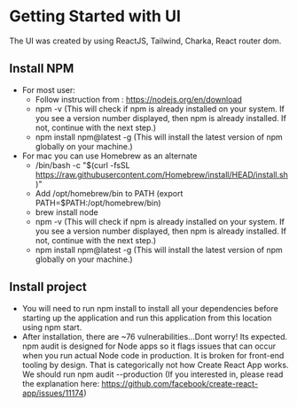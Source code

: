 # Getting Started with UI

The UI was created by using ReactJS, Tailwind, Charka, React router dom.

## Install NPM

- For most user:
    - Follow instruction from : https://nodejs.org/en/download
    - npm -v (This will check if npm is already installed on your system. If you see a version number displayed, then
      npm is already installed. If not, continue with the next step.)
    - npm install npm@latest -g (This will install the latest version of npm globally on your machine.)
- For mac you can use Homebrew as an alternate
    - /bin/bash -c "$(curl -fsSL https://raw.githubusercontent.com/Homebrew/install/HEAD/install.sh)"
    - Add /opt/homebrew/bin to PATH (export PATH=$PATH:/opt/homebrew/bin)
    - brew install node
    - npm -v (This will check if npm is already installed on your system. If you see a version number displayed, then
      npm is already installed. If not, continue with the next step.)
    - npm install npm@latest -g (This will install the latest version of npm globally on your machine.)

## Install project

- You will need to run npm install to install all your dependencies before starting up the application and run this
  application from this location using npm start.
- After installation, there are ~76 vulnerabilities...Dont worry! Its expected. npm audit is designed for Node apps so
  it flags issues that can occur when you run actual Node code in production. It is broken for front-end tooling by
  design. That is categorically not how Create React App works. We should run npm audit --production (If you interested
  in, please read the explanation here: https://github.com/facebook/create-react-app/issues/11174)

